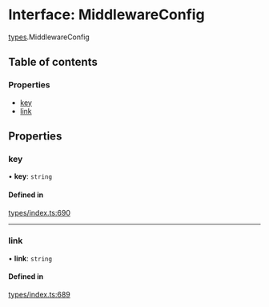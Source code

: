# Interface: MiddlewareConfig

[types](../wiki/types).MiddlewareConfig

## Table of contents

### Properties

- [key](../wiki/types.MiddlewareConfig#key)
- [link](../wiki/types.MiddlewareConfig#link)

## Properties

### key

• **key**: `string`

#### Defined in

[types/index.ts:690](https://github.com/PolymeshAssociation/polymesh-sdk/blob/07a4c5b0/src/types/index.ts#L690)

___

### link

• **link**: `string`

#### Defined in

[types/index.ts:689](https://github.com/PolymeshAssociation/polymesh-sdk/blob/07a4c5b0/src/types/index.ts#L689)
